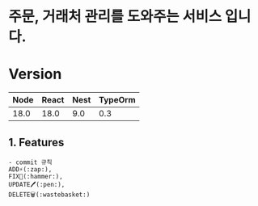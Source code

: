 # 주문, 거래처 관리를 도와주는 서비스 입니다.

# Version

| Node | React | Nest | TypeOrm |
| ---- | --- | ---- | ---- |
| 18.0 | 18.0 | 9.0  | 0.3 |


## 1. Features

    - commit 규칙
    ADD⚡(:zap:),
    FIX🔨(:hammer:),
    UPDATE🖊️(:pen:),
    DELETE🗑️(:wastebasket:)

